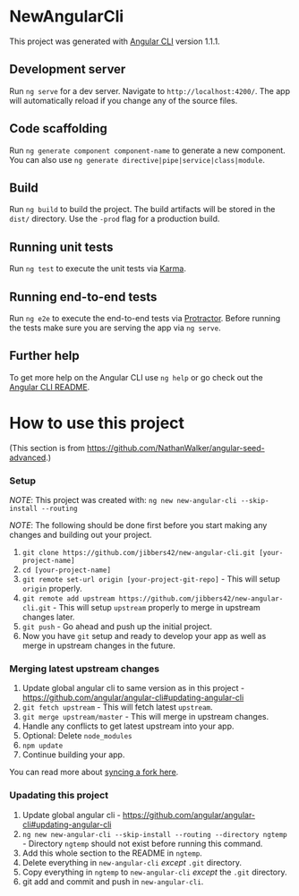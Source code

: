 # NewAngularCli

This project was generated with [Angular CLI](https://github.com/angular/angular-cli) version 1.1.1.

## Development server

Run `ng serve` for a dev server. Navigate to `http://localhost:4200/`. The app will automatically reload if you change any of the source files.

## Code scaffolding

Run `ng generate component component-name` to generate a new component. You can also use `ng generate directive|pipe|service|class|module`.

## Build

Run `ng build` to build the project. The build artifacts will be stored in the `dist/` directory. Use the `-prod` flag for a production build.

## Running unit tests

Run `ng test` to execute the unit tests via [Karma](https://karma-runner.github.io).

## Running end-to-end tests

Run `ng e2e` to execute the end-to-end tests via [Protractor](http://www.protractortest.org/).
Before running the tests make sure you are serving the app via `ng serve`.

## Further help

To get more help on the Angular CLI use `ng help` or go check out the [Angular CLI README](https://github.com/angular/angular-cli/blob/master/README.md).

# How to use this project

(This section is from <https://github.com/NathanWalker/angular-seed-advanced>.)

### Setup

*NOTE*: This project was created with: `ng new new-angular-cli --skip-install --routing`

*NOTE*: The following should be done first before you start making any changes and building out your project.

1. `git clone https://github.com/jibbers42/new-angular-cli.git [your-project-name]`
2. `cd [your-project-name]`
3. `git remote set-url origin [your-project-git-repo]` - This will setup `origin` properly.
4. `git remote add upstream https://github.com/jibbers42/new-angular-cli.git` - This will setup `upstream` properly to merge in upstream changes later.
5. `git push` - Go ahead and push up the initial project.
6. Now you have `git` setup and ready to develop your app as well as merge in upstream changes in the future.

### Merging latest upstream changes
1. Update global angular cli to same version as in this project - <https://github.com/angular/angular-cli#updating-angular-cli>
1. `git fetch upstream` - This will fetch latest `upstream`.
2. `git merge upstream/master` - This will merge in upstream changes.
3. Handle any conflicts to get latest upstream into your app.
1. Optional: Delete `node_modules`
1. `npm update`
4. Continue building your app.

You can read more about [syncing a fork here](https://help.github.com/articles/syncing-a-fork/).

### Upadating this project
1. Update global angular cli - <https://github.com/angular/angular-cli#updating-angular-cli>
1. `ng new new-angular-cli --skip-install --routing --directory ngtemp` - Directory `ngtemp` should not exist before running this command.
1. Add this whole section to the README in `ngtemp`.
1. Delete everything in `new-angular-cli` *except* `.git` directory.
1. Copy everything in `ngtemp` to `new-angular-cli` *except* the `.git` directory.
1. git add and commit and push in `new-angular-cli`.

